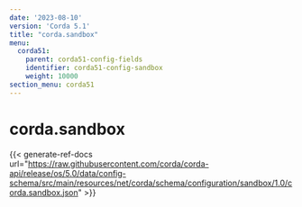 ```yaml
---
date: '2023-08-10'
version: 'Corda 5.1'
title: "corda.sandbox"
menu:
  corda51:
    parent: corda51-config-fields
    identifier: corda51-config-sandbox
    weight: 10000
section_menu: corda51
---
```

# corda.sandbox
{{< generate-ref-docs url="https://raw.githubusercontent.com/corda/corda-api/release/os/5.0/data/config-schema/src/main/resources/net/corda/schema/configuration/sandbox/1.0/corda.sandbox.json" >}}
